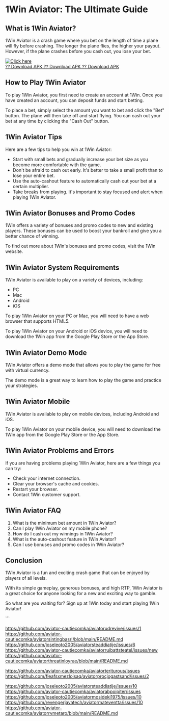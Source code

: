 # 1Win Aviator: The Ultimate Guide

## What is 1Win Aviator?

1Win Aviator is a crash game where you bet on the length of time a plane
will fly before crashing. The longer the plane flies, the higher your
payout. However, if the plane crashes before you cash out, you lose your
bet.

[![Click
here](https://readscoops.com/wp-content/uploads/2023/03/Readscoop-aviator-1-1.jpg)](https://traff.sbs/deff)\
[?? Download APK ?? Download APK ?? Download
APK](https://traff.sbs/deff)

## How to Play 1Win Aviator

To play 1Win Aviator, you first need to create an account at 1Win. Once
you have created an account, you can deposit funds and start betting.

To place a bet, simply select the amount you want to bet and click the
"Bet" button. The plane will then take off and start flying. You
can cash out your bet at any time by clicking the "Cash Out"
button.

## 1Win Aviator Tips

Here are a few tips to help you win at 1Win Aviator:

-   Start with small bets and gradually increase your bet size as you
    become more comfortable with the game.
-   Don\'t be afraid to cash out early. It\'s better to take a small
    profit than to lose your entire bet.
-   Use the auto-cashout feature to automatically cash out your bet at a
    certain multiplier.
-   Take breaks from playing. It\'s important to stay focused and alert
    when playing 1Win Aviator.

## 1Win Aviator Bonuses and Promo Codes

1Win offers a variety of bonuses and promo codes to new and existing
players. These bonuses can be used to boost your bankroll and give you a
better chance of winning.

To find out more about 1Win\'s bonuses and promo codes, visit the 1Win
website.

## 1Win Aviator System Requirements

1Win Aviator is available to play on a variety of devices, including:

-   PC
-   Mac
-   Android
-   iOS

To play 1Win Aviator on your PC or Mac, you will need to have a web
browser that supports HTML5.

To play 1Win Aviator on your Android or iOS device, you will need to
download the 1Win app from the Google Play Store or the App Store.

## 1Win Aviator Demo Mode

1Win Aviator offers a demo mode that allows you to play the game for
free with virtual currency.

The demo mode is a great way to learn how to play the game and practice
your strategies.

## 1Win Aviator Mobile

1Win Aviator is available to play on mobile devices, including Android
and iOS.

To play 1Win Aviator on your mobile device, you will need to download
the 1Win app from the Google Play Store or the App Store.

## 1Win Aviator Problems and Errors

If you are having problems playing 1Win Aviator, here are a few things
you can try:

-   Check your internet connection.
-   Clear your browser\'s cache and cookies.
-   Restart your browser.
-   Contact 1Win customer support.

## 1Win Aviator FAQ

1.  What is the minimum bet amount in 1Win Aviator?
2.  Can I play 1Win Aviator on my mobile phone?
3.  How do I cash out my winnings in 1Win Aviator?
4.  What is the auto-cashout feature in 1Win Aviator?
5.  Can I use bonuses and promo codes in 1Win Aviator?

## Conclusion

1Win Aviator is a fun and exciting crash game that can be enjoyed by
players of all levels.

With its simple gameplay, generous bonuses, and high RTP, 1Win Aviator
is a great choice for anyone looking for a new and exciting way to
gamble.

So what are you waiting for? Sign up at 1Win today and start playing
1Win Aviator!

\`\`\`

https://github.com/aviator-cautiecomka/aviatorudrevive/issues/1
https://github.com/aviator-cautiecomka/aviatorsintingbasri/blob/main/README.md
https://github.com/joseleoto2005/aviatorsteaddiatije/issues/6
https://github.com/aviator-cautiecomka/aviatorruibattsteatel/issues/new
https://github.com/aviator-cautiecomka/aviatorthreatinloyrae/blob/main/README.md

https://github.com/aviator-cautiecomka/aviatorteriturous/issues
https://github.com/fleafsxmezloisaq/aviatorprocjogastsand/issues/2


https://github.com/joseleoto2005/aviatorsteaddiatije/issues/10
https://github.com/aviator-cautiecomka/aviatorabpoipiter/issues
https://github.com/joseleoto2005/aviatormosideki1975/issues/10
https://github.com/revengerjavatech/aviatormateventta/issues/10
https://github.com/aviator-cautiecomka/aviatorrymetaro/blob/main/README.md

